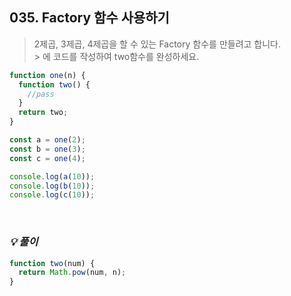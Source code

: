 ## 035. Factory 함수 사용하기

> 2제곱, 3제곱, 4제곱을 할 수 있는 Factory 함수를 만들려고 합니다.<br> > <pass>에 코드를 작성하여 two함수를 완성하세요.

```js
function one(n) {
  function two() {
    //pass
  }
  return two;
}

const a = one(2);
const b = one(3);
const c = one(4);

console.log(a(10));
console.log(b(10));
console.log(c(10));
```

<br>

### _💡 풀이_

```js
function two(num) {
  return Math.pow(num, n);
}
```
